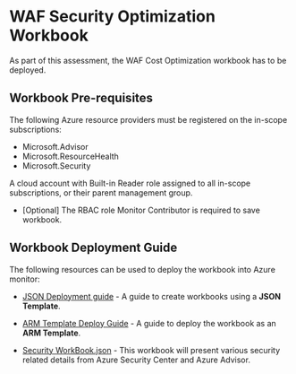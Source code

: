 # WAF Security Optimization Workbook

As part of this assessment, the WAF Cost Optimization workbook has to be deployed.

## Workbook Pre-requisites

The following Azure resource providers must be registered on the in-scope subscriptions:

- Microsoft.Advisor  
- Microsoft.ResourceHealth  
- Microsoft.Security  

A cloud account with Built-in Reader role assigned to all in-scope subscriptions, or their parent management group.  

* [Optional] The RBAC role Monitor Contributor is required to save workbook.

## Workbook Deployment Guide

The following resources can be used to deploy the workbook into Azure monitor:

- [JSON Deployment guide](https://docs.microsoft.com/en-us/azure/azure-monitor/platform/workbooks-automate#azure-resource-manager-template-for-deploying-a-workbook-in) - A guide to create workbooks using a **JSON Template**.

- [ARM Template Deploy Guide](https://docs.microsoft.com/en-us/azure/azure-monitor/platform/workbooks-automate#azure-resource-manager-template-for-deploying-a-workbook-instance) - A guide to deploy the workbook as an **ARM Template**.

- [Security WorkBook.json](https://microsoft.sharepoint.com/teams/ASDIPRelease/IP%20Release/Forms/AllItems.aspx?viewid=971b6985%2D5ac6%2D47e5%2Da6dc%2D5c0664b149a9&id=%2Fteams%2FASDIPRelease%2FIP%20Release%2FSecure%20Infrastructure%2FAssessment%20Program%2FWell%2DArchitected%20Security%20Assessment%2F4%2DDelivery%20Artifacts%2F1%2DAzureMonitorWorkbook) - This workbook will present various security related details from Azure Security Center and Azure Advisor.
